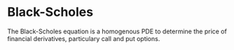 # Black-Scholes
The Black-Scholes equation is a homogenous PDE to determine the price of financial derivatives, particulary call and put options.

